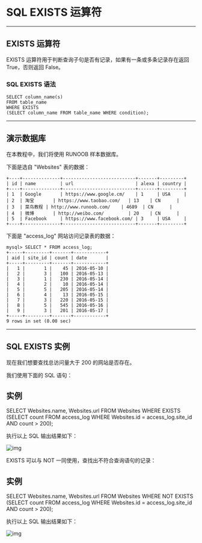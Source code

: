 # SQL EXISTS 运算符

------

## EXISTS 运算符

EXISTS 运算符用于判断查询子句是否有记录，如果有一条或多条记录存在返回 True，否则返回 False。

### SQL EXISTS 语法

```
SELECT column_name(s)
FROM table_name
WHERE EXISTS
(SELECT column_name FROM table_name WHERE condition);
```



------

## 演示数据库

在本教程中，我们将使用 RUNOOB 样本数据库。

下面是选自 "Websites" 表的数据：

```
+----+--------------+---------------------------+-------+---------+
| id | name         | url                       | alexa | country |
+----+--------------+---------------------------+-------+---------+
| 1  | Google       | https://www.google.cm/    | 1     | USA     |
| 2  | 淘宝       | https://www.taobao.com/   | 13    | CN      |
| 3  | 菜鸟教程 | http://www.runoob.com/    | 4689  | CN      |
| 4  | 微博       | http://weibo.com/         | 20    | CN      |
| 5  | Facebook     | https://www.facebook.com/ | 3     | USA     |
+----+--------------+---------------------------+-------+---------+
```

下面是 "access_log" 网站访问记录表的数据：

```
mysql> SELECT * FROM access_log;
+-----+---------+-------+------------+
| aid | site_id | count | date       |
+-----+---------+-------+------------+
|   1 |       1 |    45 | 2016-05-10 |
|   2 |       3 |   100 | 2016-05-13 |
|   3 |       1 |   230 | 2016-05-14 |
|   4 |       2 |    10 | 2016-05-14 |
|   5 |       5 |   205 | 2016-05-14 |
|   6 |       4 |    13 | 2016-05-15 |
|   7 |       3 |   220 | 2016-05-15 |
|   8 |       5 |   545 | 2016-05-16 |
|   9 |       3 |   201 | 2016-05-17 |
+-----+---------+-------+------------+
9 rows in set (0.00 sec)
```



------

## SQL EXISTS 实例

现在我们想要查找总访问量大于 200 的网站是否存在。

我们使用下面的 SQL 语句：

## 实例

SELECT Websites.name, Websites.url  FROM Websites  WHERE EXISTS (SELECT count FROM access_log WHERE Websites.id = access_log.site_id AND count > 200);

执行以上 SQL 输出结果如下：

![img](https://www.runoob.com/wp-content/uploads/2020/01/4D0E05D2-8CCD-4F3E-97EE-FCAB9419FB27.jpg)

EXISTS 可以与 NOT 一同使用，查找出不符合查询语句的记录：

## 实例

SELECT Websites.name, Websites.url  FROM Websites  WHERE NOT EXISTS (SELECT count FROM access_log WHERE Websites.id = access_log.site_id AND count > 200);

执行以上 SQL 输出结果如下：

![img](https://www.runoob.com/wp-content/uploads/2020/01/B77F8A09-2F6A-42DA-9029-0A324AA97664.jpg)